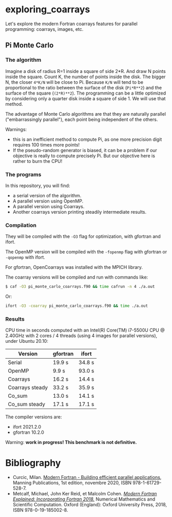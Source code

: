 # exploring_coarrays

Let's explore the modern Fortran coarrays features for parallel programming: coarrays, images, etc.

## Pi Monte Carlo

### The algorithm

Imagine a disk of radius R=1 inside a square of side 2*R. And draw N points inside the square. Count K, the number of points inside the disk. The bigger N, the closer `4*K/N` will be close to Pi. Because `K/N` will tend to be proportional to the ratio between the surface of the disk (`Pi*R**2`) and the surface of the square (`(2*R)**2`). The programming can be a little optimized by considering only a quarter disk inside a square of side 1. We will use that method.

The advantage of Monte Carlo algorithms are that they are naturally parallel ("embarrassingly parallel"), each point being independent of the others.

Warnings:

* this is an inefficient method to compute Pi, as one more precision digit requires 100 times more points!
* If the pseudo-random generator is biased, it can be a problem if our objective is really to compute precisely Pi. But our objective here is rather to burn the CPU!

### The programs

In this repository, you will find:

* a serial version of the algorithm.
* A parallel version using OpenMP.
* A parallel version using Coarrays.
* Another coarrays version printing steadily intermediate results.

### Compilation

They will be compiled with the `-O3` flag for optimization, with gfortran and ifort. 

The OpenMP version will be compiled with the `-fopenmp` flag with gfortran or `-qopenmp` with ifort.

For gfortran, OpenCoarrays was installed with the MPICH library.

The coarray versions will be compiled and run with commands like:
```bash
$ caf -O3 pi_monte_carlo_coarrays.f90 && time cafrun -n 4 ./a.out
```

Or:
```bash
ifort -O3 -coarray pi_monte_carlo_coarrays.f90 && time ./a.out
```

### Results

CPU time in seconds computed with an Intel(R) Core(TM) i7-5500U CPU @ 2.40GHz with 2 cores / 4 threads (using 4 images for parallel versions), under Ubuntu 20.10:

| Version         | gfortran  | ifort   |
| --------------- | --------- | ------- |
| Serial          |    19.9 s |  34.8 s |
| OpenMP          |     9.9 s |  93.0 s |
| Coarrays        |    16.2 s |  14.4 s |
| Coarrays steady |    33.2 s |  35.9 s |
| Co_sum          |    13.0 s |  14.1 s |
| Co_sum steady   |    17.1 s |  17.1 s | 

The compiler versions are:

* ifort 2021.2.0
* gfortran 10.2.0

Warning: **work in progress! This benchmark is not definitive.**
	
# Bibliography

* Curcic, Milan. [Modern Fortran - Building efficient parallel applications](https://learning.oreilly.com/library/view/-/9781617295287/?ar), Manning Publications, 1st edition, novembre 2020, ISBN 978-1-61729-528-7.
* Metcalf, Michael, John Ker Reid, et Malcolm Cohen. *[Modern Fortran Explained: Incorporating Fortran 2018.](https://oxford.universitypressscholarship.com/view/10.1093/oso/9780198811893.001.0001/oso-9780198811893)* Numerical Mathematics and Scientific Computation. Oxford (England): Oxford University Press, 2018, ISBN 978-0-19-185002-8.